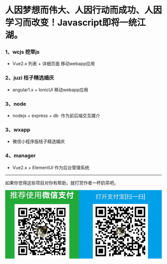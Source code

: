 # 人因梦想而伟大、人因行动而成功、人因学习而改变！Javascript即将一统江湖。

### 1、wcjs 挖草js
* Vue2.x 列表 + 详细页面  移动webapp应用
### 2、juzi 桔子精选婚庆
* angular1.x + IonicUI  移动webapp应用
### 3、node
* nodejs + express + db  作为前后端交互媒介
### 3、wxapp 
* 微信小程序版桔子精选婚庆
### 4、manager 
* Vue2.x + ElementUI  作为后台管理系统
             
-------
如果你觉得这些项目对你有帮助，就打赏作者一杯奶茶吧。

![donate](/juzi/web/donate.png)
